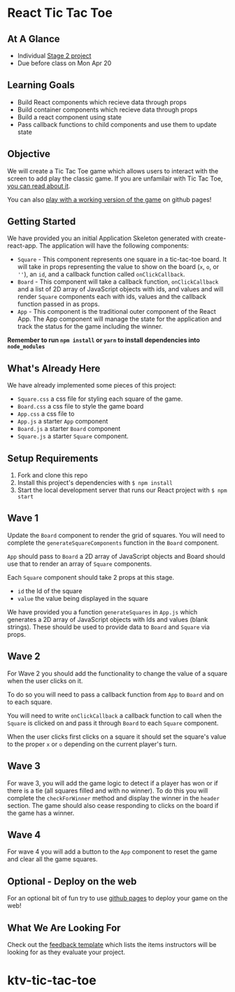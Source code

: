 # React Tic Tac Toe

## At A Glance

- Individual [Stage 2 project](https://github.com/Ada-Developers-Academy/pedagogy/blob/master/classroom/rule-of-three.md#stage-2)
- Due before class on Mon Apr 20

## Learning Goals

- Build React components which recieve data through props
- Build container components which recieve data through props
- Build a react component using state
- Pass callback functions to child components and use them to update state

## Objective

We will create a Tic Tac Toe game which allows users to interact with the screen to add play the classic game.  If you are unfamilair with Tic Tac Toe, [you can read about it](https://www.thesprucecrafts.com/tic-tac-toe-game-rules-412170).

You can also [play with a working version of the game](https://adagold.github.io/react-tic-tac-toe/) on github pages!

## Getting Started

We have provided you an initial Application Skeleton generated with create-react-app. The application will have the following components:

- `Square` - This component represents one square in a tic-tac-toe board.  It will take in props representing the value to show on the board (`x`, `o`, or `''`), an `id`, and a callback function called `onClickCallback`.
- `Board` - This component will take a callback function, `onClickCallback` and a list of 2D array of JavaScript objects with ids, and values and will render `Square` components each with ids, values and the callback function passed in as props.
- `App` - This component is the traditional outer component of the React App. The App component will manage the state for the application and track the status for the game including the winner.

**Remember to run `npm install` or `yarn` to install dependencies into `node_modules`**

## What's Already Here

We have already implemented some pieces of this project:

- `Square.css` a css file for styling each square of the game.
- `Board.css` a css file to style the game board
- `App.css` a css file to 
- `App.js` a starter `App` component
- `Board.js` a starter `Board` component
- `Square.js` a starter `Square` component.

## Setup Requirements

1. Fork and clone this repo
1. Install this project's dependencies with `$ npm install`
1. Start the local development server that runs our React project with `$ npm start`

## Wave 1

Update the `Board` component to render the grid of squares.  You will need to complete the  `generateSquareComponents` function in the `Board` component.

`App` should pass to `Board` a 2D array of JavaScript objects and Board should use that to render an array of `Square` components.

Each `Square` component should take 2 props at this stage.

- `id` the Id of the square
- `value` the value being displayed in the square

We have provided you a function `generateSquares` in `App.js` which generates a 2D array of JavaScript objects with Ids and values (blank strings).  These should be used to provide data to `Board` and `Square` via props.

## Wave 2

For Wave 2 you should add the functionality to change the value of a square when the user clicks on it.

To do so you will need to pass a callback function from `App` to `Board` and on to each square.  

You will need to write `onClickCallback` a callback function to call when the `Square` is clicked on and pass it through `Board` to each `Square` component.

When the user clicks first clicks on a square it should set the square's value to the proper `x` or `o` depending on the current player's turn.

## Wave 3

For wave 3, you will add the game logic to detect if a player has won or if there is a tie (all squares filled and with no winner).  To do this you will complete the `checkForWinner` method and display the winner in the `header` section.  The game should also cease responding to clicks on the board if the game has a winner.

## Wave 4

For wave 4 you will add a button to the `App` component to reset the game and clear all the game squares.  

## Optional - Deploy on the web

For an optional bit of fun try to use [github pages](https://github.com/gitname/react-gh-pages) to deploy your game on the web!

## What We Are Looking For

Check out the [feedback template](feedback.md) which lists the items instructors will be looking for as they evaluate your project.

# ktv-tic-tac-toe
